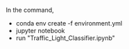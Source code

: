 In the command,

* conda env create -f environment.yml
* jupyter notebook
* run "Traffic_Light_Classifier.ipynb"
